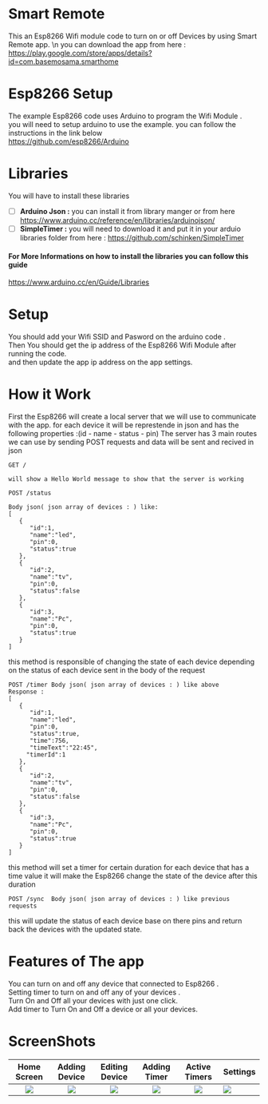 
# Smart Remote
This an Esp8266 Wifi module code to turn on or off Devices by using Smart Remote app.
\n you can download the app from here :
https://play.google.com/store/apps/details?id=com.basemosama.smarthome

# Esp8266 Setup
The example Esp8266 code uses Arduino to program the Wifi Module .  
you will need to setup arduino to use the example.
you can follow the instructions in the link below  
https://github.com/esp8266/Arduino  

# Libraries
You will have to install these libraries 

 - [ ] **Arduino Json :** 
you can install it from library manger or from here 
 https://www.arduino.cc/reference/en/libraries/arduinojson/
 - [ ]  **SimpleTimer :**
 you will need to download it and put it in your arduio libraries folder from here :
 https://github.com/schinken/SimpleTimer

#### For More Informations on how to install the libraries you can follow this guide
https://www.arduino.cc/en/Guide/Libraries

# Setup
You should add your Wifi SSID and Pasword on the arduino code .  
Then You should get the ip address of the Esp8266 Wifi Module after running the code.  
and then update the app ip address on the app settings.  

# How it Work 
First the Esp8266 will create a local server that we will use to communicate with the app.
for each device it will be represtende in json and has the following properties :(id - name - status - pin) 
The server has 3 main routes we can use by sending POST requests and data will be sent and recived in json

```no-highlight
GET /

will show a Hello World message to show that the server is working
```

```no-highlight
POST /status

Body json( json array of devices : ) like:
[
   {
      "id":1,
      "name":"led",
      "pin":0,
      "status":true
   },
   {
      "id":2,
      "name":"tv",
      "pin":0,
      "status":false
   },
   {
      "id":3,
      "name":"Pc",
      "pin":0,
      "status":true
   }
]

```
this method is responsible of changing the state of each device depending on the status of each device sent in the body of the request

```no-highlight
POST /timer Body json( json array of devices : ) like above
Response :
[
   {
      "id":1,
      "name":"led",
      "pin":0,
      "status":true,
	  "time":756,  
	  "timeText":"22:45",
	 "timerId":1
   },
   {
      "id":2,
      "name":"tv",
      "pin":0,
      "status":false
   },
   {
      "id":3,
      "name":"Pc",
      "pin":0,
      "status":true
   }
]
```
this method will set a timer for certain duration for each device that has a time value 
it will make the Esp8266 change the state of the device after this duration

```no-highlight
POST /sync  Body json( json array of devices : ) like previous requests
```
this will update the status of each device base on there pins 
and return back the devices with the updated state.


# Features of The app
You can turn on and off any device that connected to Esp8266 .  
Setting timer to turn on and off any of your devices .  
Turn On and Off all your devices with just one click.  
Add timer to Turn On and Off a device or all your devices.  

# ScreenShots 

Home Screen                                      |                  Adding Device                 |                   Editing Device                   |                 Adding Timer                |                  Active Timers              |                  Settings                
:--------------------------------------------------:|:---------------------------------------------------:|:----------------------------------------------------:|:-------------------------------------------------:|:--------------------------------------------:|:--------------------------------------------
<img src="https://github.com/basemosama/Smart_Remote/blob/main/Screenshots/home.png" /> | <img src="https://github.com/basemosama/Smart_Remote/blob/main/Screenshots/add_device.png" /> | <img src="https://github.com/basemosama/Smart_Remote/blob/main/Screenshots/edit_device.png" /> |<img src="https://github.com/basemosama/Smart_Remote/blob/main/Screenshots/timer.png" /> |<img src="https://github.com/basemosama/Smart_Remote/blob/main/Screenshots/timers.png" />|<img src="https://github.com/basemosama/Smart_Remote/blob/main/Screenshots/settings.png" /> 
